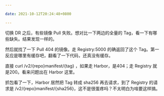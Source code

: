 ```yaml
---

date: 2021-10-12T20:24:48+0800

---
```


切换 DR 之后，有些镜像 Pull 失败。想对比一下两边的全量的 Tag，看一下有哪些缺失。结果发现一样的。

然后就找了一下 Pull 404 的镜像。走 Registry:5000 的确返回了这个 Tag。第一反应是哪里有缓存吧，翻看了一下代码，还真没有缓存。

直接 curl  /v2/{repo}manifest/{tag} ，如果走 Harbor，是404；走 Registry 就是200。看来问题出在 Harbor 这里。

抓包看了一下，Harbor 居然把 Tag 转成 sha256 再去请求，到了 Registry 的请求是 /v2/{repo}manifest/{sha256}，这不是很蛋疼吗？不太明白为啥要这样搞。
